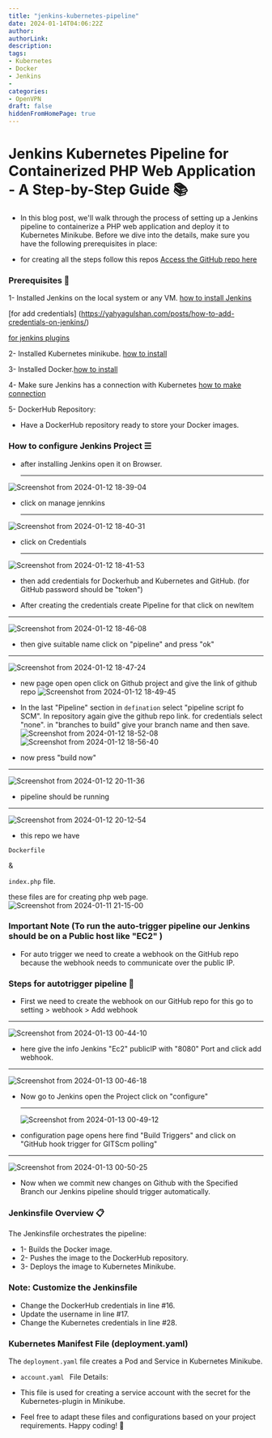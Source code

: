 ```yaml
---
title: "jenkins-kubernetes-pipeline"
date: 2024-01-14T04:06:22Z
author:
authorLink:
description:
tags:
- Kubernetes
- Docker
- Jenkins
- 
categories:
- OpenVPN
draft: false
hiddenFromHomePage: true
---
```


# Jenkins Kubernetes Pipeline for Containerized PHP Web Application - A Step-by-Step Guide 📚

* In this blog post, we'll walk through the process of setting up a Jenkins pipeline to containerize a PHP web application and deploy it to Kubernetes Minikube. Before we dive into the details, make sure you have the following prerequisites in place:

* for creating all the steps follow this repos [Access the GitHub repo here](https://github.com/yahyagulshan/jenkins-kubernetes-pipeline)

### Prerequisites 📜

1- Installed Jenkins on the local system or any VM. [how to install Jenkins](https://yahyagulshan.com/posts/how-to-install-jenkins-on-ubuntu-22.04/)
     
[for add credentials] (https://yahyagulshan.com/posts/how-to-add-credentials-on-jenkins/) 
     
[for jenkins plugins](https://yahyagulshan.com/posts/how-to-install-jenkins-pluging/)

2- Installed Kubernetes minikube. [how to install](https://yahyagulshan.com/posts/how-to-install-kubernetes/)

3- Installed Docker.[how to install](https://yahyagulshan.com/posts/how-to-install-docker-on-ubuntu/)

4- Make sure Jenkins has a connection with Kubernetes  [how to make connection](https://yahyagulshan.com/posts/Make-connection-with-kubernetes-and-jenkins)

5- DockerHub Repository:

* Have a DockerHub repository ready to store your Docker images.

### How to configure Jenkins Project ☰

* after installing Jenkins open it on Browser.

   ---
 ![Screenshot from 2024-01-12 18-39-04](https://github.com/yahyagulshan/jenkins-kubernetes-pipeline/assets/59036269/9e68ad15-43a1-443e-bae9-407e5d03b8f7)

* click on manage jennkins

  ---
![Screenshot from 2024-01-12 18-40-31](https://github.com/yahyagulshan/jenkins-kubernetes-pipeline/assets/59036269/9da07e5e-6d19-423d-9e79-ad16ccc5f9d4)

* click on  Credentials

  ---
 ![Screenshot from 2024-01-12 18-41-53](https://github.com/yahyagulshan/jenkins-kubernetes-pipeline/assets/59036269/c97d975c-f2be-4cac-8bab-f1aa2c755308)

* then add credentials for Dockerhub and Kubernetes and GitHub. (for GitHub password should be "token")

* After creating the credentials create Pipeline for that click on newItem

---
 ![Screenshot from 2024-01-12 18-46-08](https://github.com/yahyagulshan/jenkins-kubernetes-pipeline/assets/59036269/ed35b900-1c74-42dc-b5ca-22e426aeb537)

* then give suitable name click on "pipeline" and press "ok"

---
 ![Screenshot from 2024-01-12 18-47-24](https://github.com/yahyagulshan/jenkins-kubernetes-pipeline/assets/59036269/1372fcae-3936-48d3-ab24-093606de9cb6)

* new page open open click on Github project and give the link of github repo ![Screenshot from 2024-01-12 18-49-45](https://github.com/yahyagulshan/jenkins-kubernetes-pipeline/assets/59036269/3a159ae1-cb14-41b9-ad2f-52e16a490059)

* In the last "Pipeline" section in `defination` select "pipeline script fo SCM". In repository again give the github repo link. for credentials select "none". in "branches to build" give your branch name and then save.
![Screenshot from 2024-01-12 18-52-08](https://github.com/yahyagulshan/jenkins-kubernetes-pipeline/assets/59036269/102837de-a251-45a7-bb37-ab510899e10d)![Screenshot from 2024-01-12 18-56-40](https://github.com/yahyagulshan/jenkins-kubernetes-pipeline/assets/59036269/f24dbd03-7f3e-4cda-8987-b56351a2fa5d)

* now press "build now"

---
![Screenshot from 2024-01-12 20-11-36](https://github.com/yahyagulshan/jenkins-kubernetes-pipeline/assets/59036269/d6780edf-9ffb-4664-9484-59f8899ab2a9)

* pipeline should be running

---
![Screenshot from 2024-01-12 20-12-54](https://github.com/yahyagulshan/jenkins-kubernetes-pipeline/assets/59036269/ce50cbd9-3af6-4144-8d93-c380941f0f8e)

 * this repo we have 

 `Dockerfile` 
   
   &

 `index.php` file. 
 
 these files are for creating php web page.
![Screenshot from 2024-01-11 21-15-00](https://github.com/yahyagulshan/jenkins-kubernetes-pipeline/assets/59036269/fb7ab2cc-ca83-40a7-8e4b-af814cfc8937)

### Important Note (To run the auto-trigger pipeline our Jenkins should be on a Public host like "EC2" )
* For auto trigger we need to create a webhook on the GitHub repo because the webhook needs to communicate over the public IP.

### Steps for autotrigger pipeline 👣

* First we need to create the webhook on our GitHub repo for this go to setting > webhook > Add webhook 

---
![Screenshot from 2024-01-13 00-44-10](https://github.com/yahyagulshan/jenkins-kubernetes-pipeline/assets/59036269/abf5cd71-27d5-4904-adfa-60fcd602ac6e)

* here give the info Jenkins "Ec2" publicIP with "8080" Port and click add webhook.

---
  ![Screenshot from 2024-01-13 00-46-18](https://github.com/yahyagulshan/jenkins-kubernetes-pipeline/assets/59036269/434e680b-cb46-4cd0-97a2-9bf93dbd543b)

* Now go to Jenkins open the Project click on "configure"

  ---
  ![Screenshot from 2024-01-13 00-49-12](https://github.com/yahyagulshan/jenkins-kubernetes-pipeline/assets/59036269/bdbc72d0-c0e3-4d6c-9a04-cfacd666569a)

* configuration page opens here find "Build Triggers" and click on "GitHub hook trigger for GITScm polling"

 ---
 ![Screenshot from 2024-01-13 00-50-25](https://github.com/yahyagulshan/jenkins-kubernetes-pipeline/assets/59036269/d0a1ca88-66d0-4710-a3dc-3cb6d3fc2158)

 * Now when we commit new changes on Github with the Specified Branch our Jenkins pipeline should trigger automatically.

### Jenkinsfile Overview 📋

The Jenkinsfile orchestrates the pipeline:

* 1- Builds the Docker image.
* 2- Pushes the image to the DockerHub repository.
* 3- Deploys the image to Kubernetes Minikube.

### Note: Customize the Jenkinsfile

* Change the DockerHub credentials in line #16.
* Update the username in line #17.
* Change the Kubernetes credentials in line #28.

### Kubernetes Manifest File (deployment.yaml)

The `deployment.yaml` file creates a Pod and Service in Kubernetes Minikube.

* `account.yaml ` File Details: 

* This file is used for creating a service account with the secret for the Kubernetes-plugin in Minikube.

* Feel free to adapt these files and configurations based on your project requirements. Happy coding! 🚀

